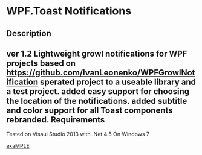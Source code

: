 WPF.Toast Notifications
==============

Description
------
ver 1.2
Lightweight growl notifications for WPF projects based
on https://github.com/IvanLeonenko/WPFGrowlNotification
sperated project to a useable library and a test project.
added easy support for choosing the location of the notifications.
added subtitle and color support for all Toast components rebranded.
Requirements
----------------------------------
Tested on Visaul Studio 2013 with .Net 4.5 On Windows 7

[exaMPLE](https://cloud.githubusercontent.com/assets/14837912/11917527/631fe884-a713-11e5-98ab-e80ffd405b7d.png)
